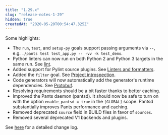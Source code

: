 ```yaml
---
title: "1.29.x"
slug: "release-notes-1-29"
hidden: true
createdAt: "2020-05-20T00:54:47.325Z"
---
```


Some highlights:

- The `run`, `test`, and `setup-py` goals support passing arguments via `--`, e.g. `./pants test test_app.py -- -vv -k test_demo`.
- Python linters can now run on both Python 2 and Python 3 targets in the same run. See [lint](doc:python-lint-goal).
- Added support for Pylint source plugins. See [Linters and formatters](doc:python-linters-and-formatters).
- Added the `filter` goal. See [Project introspection](doc:project-introspection).
- Code generators will now automatically add the generator's runtime dependencies. See [Protobuf](doc:protobuf).
- Resolving requirements should be a bit faster thanks to better caching.
- Improved the Pants daemon (pantsd). It should now be safe to turn on with the option `enable_pantsd = true` in the `[GLOBAL]` scope. Pantsd substantially improves Pants performance and caching.
- Removed deprecated `source` field in BUILD files in favor of `sources`.
- Removed several deprecated V1 backends and plugins.

See [here](https://github.com/pantsbuild/pants/blob/master/src/python/pants/notes/1.29.x.rst) for a detailed change log.
